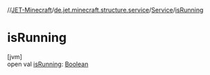 //[JET-Minecraft](../../../index.md)/[de.jet.minecraft.structure.service](../index.md)/[Service](index.md)/[isRunning](is-running.md)

# isRunning

[jvm]\
open val [isRunning](is-running.md): [Boolean](https://kotlinlang.org/api/latest/jvm/stdlib/kotlin/-boolean/index.html)

